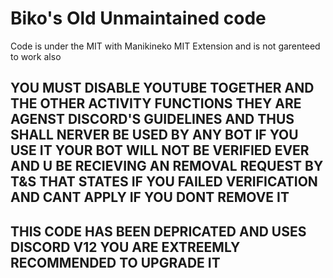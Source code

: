 # Biko's Old Unmaintained code

Code is under the MIT with Manikineko MIT Extension and is not garenteed to work also
## YOU MUST DISABLE YOUTUBE TOGETHER AND THE OTHER ACTIVITY FUNCTIONS THEY ARE AGENST DISCORD'S GUIDELINES AND THUS SHALL NERVER BE USED BY ANY BOT IF YOU USE IT YOUR BOT WILL NOT BE VERIFIED EVER AND U BE RECIEVING AN REMOVAL REQUEST BY T&S THAT STATES IF YOU FAILED VERIFICATION AND CANT APPLY IF YOU DONT REMOVE IT 
## THIS CODE HAS BEEN DEPRICATED AND USES DISCORD V12 YOU ARE EXTREEMLY RECOMMENDED TO UPGRADE IT
